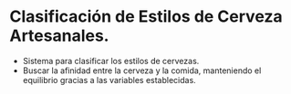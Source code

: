 # Clasificación de Estilos de Cerveza Artesanales.

- Sistema para clasificar los estilos de cervezas.
- Buscar la afinidad entre la cerveza y la comida, manteniendo el equilibrio gracias a las variables establecidas.
